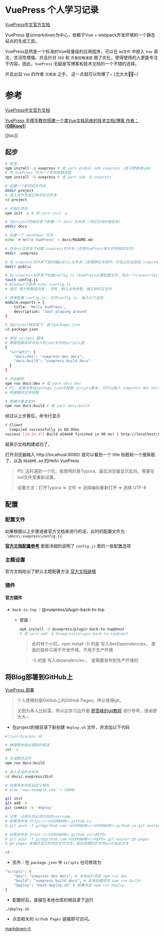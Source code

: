 # VuePress 个人学习记录



[VuePress中文官方文档](https://www.vuepress.cn/)

VuePress 是以markdown为中心，依赖于Vue + webpack开发环境的一个静态站点的生成工具。

VuePress显然是一个标准的Vue轻量级的应用程序，可以在 ``md文件`` 中嵌入 ``Vue`` 语法，灵活性增强，并且针对 ``SEO`` 和 ``页面加载速度`` 做了优化，使得使用的人更能专注于内容。因此，``VuePress`` 无疑是写博客和技术文档的一个不错的选择。

并且出自 ``Vue`` 的作者 ``尤雨溪`` 之手， 这一点就可以吹爆了~ (尤大大🐂🍺~)



# 参考

[VuePress中文官方文档](https://www.vuepress.cn/)

[VuePress 手摸手教你搭建一个类Vue文档风格的技术文档/博客 作者：[**OBKoro1**]](https://segmentfault.com/a/1190000016333850)

[[toc]]

## 起步

```bash
# 安装
npm install -g vuepress # 或 yarn global add vuepress (我习惯使用npm)
# 将 VuePress 作为一个本地依赖安装
npm install -D vuepress # 或 yarn add -D vuepress

# 创建一个新项目文件夹
mkdir project
# 进入文件夹或已有项目文件夹
cd project

# 初始化项目
npm init -y # 或 yarn init -y

# 在project的根目录下新建一个 docs 文件夹 (项目文档的根目录)
mkdir docs

# 创建一个 markdown 文件
echo '# Hello VuePress' > docs/README.md

# 在docs文件夹下创建.vuepress文件夹 (存放VuePress相关的特有的文件)
mkdir .vuepress

# 在.vuepress文件夹下面创建public文件夹 (放置静态资源的，打包之后会放在.vuepress/dist/的根目录)
mkdir public

# 在.vuepress文件夹下创建config.js (VuePress必要配置文件，导出一个javascript对象)
touch config.js 
# Windows下使用 echo >config.js
# 提示 请为参数提供值： 回车，默认没有参数，建立新的空文件

# 简单配置 config.js, 打开config.js, 输入以下信息
module.exports = {
	title: 'Hello VuePress',
	description: 'Just playing around'
}

# 在project根目录下，进入package.json
cd package.json

# 添加 scripts 脚本
# 需要把脚本命令加入到json文件的scripts里
{
  "scripts": {
    "docs:dev": "vuepress dev docs",
    "docs:build": "vuepress build docs"
  }
}

# 开始编写
npm run docs:dev # 或 yarn docs:dev
# PS: 如果没有在package.json中配置 scripts脚本, 则可以输入 vuepress dev docs
# 构建静态文件同理

# 构建为静态文件
npm run docs:build # 或 yarn docs:build
```

经过以上步骤后，命令行显示

```bash
√ Client
  Compiled successfully in 89.95ms
success [10:24:47] Build a54eb8 finished in 90 ms! ( http://localhost:8080/ )
```

就表示文档构建成功了。

打开浏览器输入 http://localhost:8080/ 就可以看到一个 title 标题和一个搜索框了，以及 ``README.md`` 的Hello VuePress

>   PS: 这时遇到一个坑，我使用的是Typora，最后浏览器显示乱码，需要在md文件里重新设置。
>
>   设置方法：打开Typora	=>	文件	=>	选择编码重新打开	=>	选择 UTF-8

## 配置



### 配置文件

如果根据以上步骤或者官方文档来进行的话，此时的配置文件为 ``.\docs\.vuepress\config.js``

**[官方文档配置参考](https://www.vuepress.cn/config/#基本配置-basic-config)** 里面详细的说明了 ``config.js`` 里的一些配置选项



### 主题设置

官方文档给出了默认主题配置方法 [官方文档链接](https://www.vuepress.cn/default-theme-config/#主页-homepage)



### 插件

#### 官方插件

-   ``back-to-top`` ：@vuepress/plugin-back-to-top

    -   安装：

        ```bash
        npm install -D @vuepress/plugin-back-to-top@next
        # 或 yarn add -D @vuepress/plugin-back-to-top@next
        ```

        >   此时有个小坑，npm install -D 的是 写入devDependencies， 里面的插件只用于开发环境，不用于生产环境 

        >-S 的是 写入dependencies ， 是需要发布到生产环境的



## 将Blog部署到GitHub上

[VuePress 部署](https://vuepress.vuejs.org/zh/guide/deploy.html#github-pages)

>   个人使用的是GitHub上的GitHub Pages，所以使用git。
>
>   又因为本人比较菜，所以边学习边开着 [廖雪峰的git教程](https://www.liaoxuefeng.com/wiki/896043488029600) 进行参考，感谢廖大大~



-   在project的根目录下新创建 ``deploy.sh`` 文件，并添加以下代码

```bash
#!/usr/bin/env sh

# 确保脚本抛出遇到的错误
set -e

# 生成静态文件
npm run docs:build

# 进入生成的文件夹
cd docs/.vuepress/dist

# 如果是发布到自定义域名
# echo 'www.example.com' > CNAME

git init
git add -A
git commit -m 'deploy'

# 注意：仓库名字必须为你的username
# 如果发布到 https://<USERNAME>.github.io
# git push -f git@github.com:<USERNAME>/<USERNAME>.github.io.git master

# 如果发布到 https://<USERNAME>.github.io/<REPO>
# git push -f git@github.com:<USERNAME>/<REPO>.git master:gh-pages
# gh-pages 是最终显示的项目文件分支，因此构建好的文件push到此分支

cd -
```



-   另外：在 ``package.json`` 中 ``scripts``  也可修改为

```bash
"scripts": {
    "dev": "vuepress dev docs", # 本地运行项目 npm run dev
    "build": "vuepress build docs", # 本地构建项目 npm run build
    "deploy": "bash deploy.sh" # 部署项目 npm run deploy
}
```



-   配置好后，直接在本地仓库的根目录下运行

```bash
./deploy.sh
```



-   点击相关的 ``Github Pages`` 链接即可访问。



[markdown-it](https://juejin.im/post/5bbccf3cf265da0aee3f317b) 